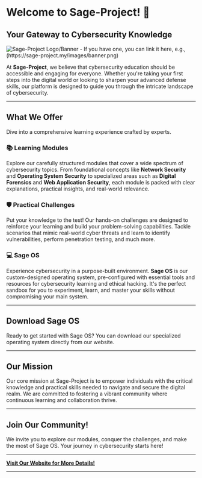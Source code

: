 # Welcome to Sage-Project! 🚀

## Your Gateway to Cybersecurity Knowledge

![Sage-Project Logo/Banner - If you have one, you can link it here, e.g., (https://sage-project.my/images/banner.png)](https://sage-project.my/images/sage-banner.png)

At **Sage-Project**, we believe that cybersecurity education should be accessible and engaging for everyone. Whether you're taking your first steps into the digital world or looking to sharpen your advanced defense skills, our platform is designed to guide you through the intricate landscape of cybersecurity.

---

## What We Offer

Dive into a comprehensive learning experience crafted by experts.

### 📚 Learning Modules
Explore our carefully structured modules that cover a wide spectrum of cybersecurity topics. From foundational concepts like **Network Security** and **Operating System Security** to specialized areas such as **Digital Forensics** and **Web Application Security**, each module is packed with clear explanations, practical insights, and real-world relevance.

### 🛡️ Practical Challenges
Put your knowledge to the test! Our hands-on challenges are designed to reinforce your learning and build your problem-solving capabilities. Tackle scenarios that mimic real-world cyber threats and learn to identify vulnerabilities, perform penetration testing, and much more.

### 💻 Sage OS
Experience cybersecurity in a purpose-built environment. **Sage OS** is our custom-designed operating system, pre-configured with essential tools and resources for cybersecurity learning and ethical hacking. It's the perfect sandbox for you to experiment, learn, and master your skills without compromising your main system.

---

## Download Sage OS

Ready to get started with Sage OS? You can download our specialized operating system directly from our website.

---

## Our Mission

Our core mission at Sage-Project is to empower individuals with the critical knowledge and practical skills needed to navigate and secure the digital realm. We are committed to fostering a vibrant community where continuous learning and collaboration thrive.

---

## Join Our Community!

We invite you to explore our modules, conquer the challenges, and make the most of Sage OS. Your journey in cybersecurity starts here!

---

**[Visit Our Website for More Details!](https://sage-project.my)**

---